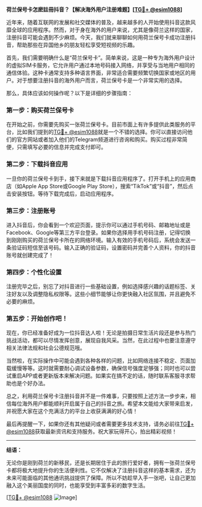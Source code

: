 **荷兰保号卡怎麽註冊抖音？【解决海外用户注册难题】[[TG💪+ @esim1088](https://t.me/s/esim1088)]**

近年来，随着互联网的发展和社交媒体的普及，越来越多的人开始使用抖音这款风靡全球的应用程序。然而，对于身在海外的用户来说，尤其是像荷兰这样的国家，注册抖音可能会遇到不少麻烦。今天，我们就来聊聊如何用荷兰保号卡成功注册抖音，帮助那些在异国他乡的朋友轻松享受短视频的乐趣。

首先，我们需要明确什么是“荷兰保号卡”。简单来说，这是一种专为海外用户设计的虚拟SIM卡服务，它允许用户通过本地号码接入网络，并享受与当地用户相同的通信体验。这种卡通常支持多种语言界面，非常适合需要频繁切换国家或地区的用户。对于想要注册抖音的海外用户而言，荷兰保号卡是一个非常实用的选择。

那么，具体应该如何操作呢？以下是详细的步骤指南：

### 第一步：购买荷兰保号卡

在开始之前，你需要先购买一张荷兰保号卡。目前市面上有许多提供此类服务的平台，比如我们提到的[TG💪+ @esim1088](https://t.me/s/esim1088)就是一个不错的选择。你可以直接访问他们的官方网站或者加入他们的Telegram频道进行咨询和购买。购买过程非常简便，只需填写必要的信息并完成支付即可。

### 第二步：下载抖音应用

一旦你的荷兰保号卡到手，接下来就是下载抖音应用程序了。打开手机上的应用商店（如Apple App Store或Google Play Store），搜索“TikTok”或“抖音”，然后点击安装按钮。等待下载完成后，启动应用程序。

### 第三步：注册账号

进入抖音后，你会看到一个欢迎页面，提示你可以通过手机号码、邮箱地址或是Facebook、Google等第三方平台登录。如果你选择用手机号码注册，记得切换到刚刚购买的荷兰保号卡所在的网络环境。输入有效的手机号码后，系统会发送一条验证码短信至该号码。输入正确的验证码，设置密码并完善个人资料，你的抖音账号就创建完成了！

### 第四步：个性化设置

注册完毕之后，别忘了对抖音进行一些基础设置，例如选择感兴趣的话题标签、关注好友以及调整隐私权限等。这些小细节能够让你更快融入社区氛围，并且避免不必要的麻烦。

### 第五步：开始创作吧！

现在，你已经准备好成为一位抖音达人啦！无论是拍摄日常生活片段还是参与热门挑战活动，都可以尽情发挥创意，展现自我风采。当然，在此过程中也要注意遵守相关法律法规和社会公德规范哦。

当然啦，在实际操作中可能会遇到各种各样的问题，比如网络连接不稳定、页面加载缓慢等等。这时就需要耐心调试设备参数，确保信号强度足够强；同时也可以尝试重启APP或者更新版本来解决问题。如果实在搞不定的话，随时联系客服寻求帮助也是个好办法。

总之，利用荷兰保号卡注册抖音并不是一件难事，只要按照上述方法一步步来，相信每位海外用户都能顺利开启属于自己的抖音之旅。希望本文能给大家带来启发，并祝愿大家在这个充满活力的平台上收获满满的好心情！

最后再提醒一下，如果你还有其他疑问或者需要更多技术支持，请务必前往[TG💪+ @esim1088](https://t.me/s/esim1088)获取最新资讯和支持服务。祝大家玩得开心，拍出精彩视频！

---

**结语：**

无论你是刚到荷兰的新移民，还是长期居住于此的旅行爱好者，拥有一张荷兰保号卡都将极大地提升你的生活便利性。它不仅解决了注册抖音这样的基本需求，还为未来可能面临的其他通讯挑战提供了保障。所以不妨趁早入手一张吧，让自己更加融入这个美丽国度的同时，也能享受到丰富多彩的数字生活。

[[TG💪+ @esim1088](https://t.me/s/esim1088) ![Image](https://i.postimg.cc/4NQfJmqS/Snipaste-2025-05-13-00-14-12.png)]